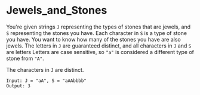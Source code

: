 # Jewels_and_Stones
You're given strings `J` representing the types of stones that are jewels, and `S` representing the stones you have.
Each character in `S` is a type of stone you have.  You want to know how many of the stones you have are also jewels.
The letters in `J` are guaranteed distinct, and all characters in `J` and `S` are letters
Letters are case sensitive, so `"a"` is considered a different type of stone from `"A"`.  

The characters in `J` are distinct.

```
Input: J = "aA", S = "aAAbbbb"
Output: 3
```
